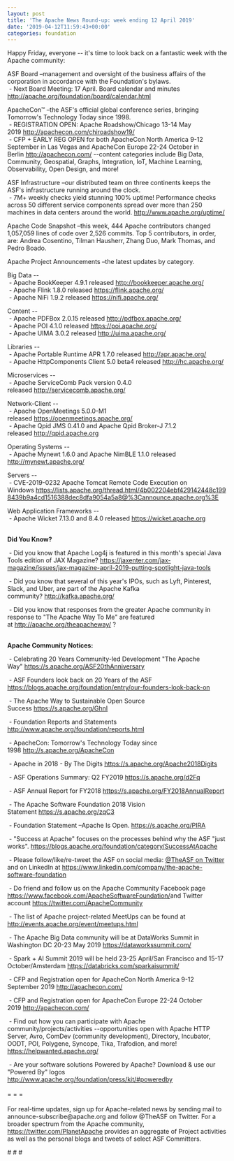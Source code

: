 ```yaml
---
layout: post
title: 'The Apache News Round-up: week ending 12 April 2019'
date: '2019-04-12T11:59:43+00:00'
categories: foundation
---
```

<p>Happy Friday, everyone -- it's time to look back on a fantastic week with the Apache community:</p> 
  <p>ASF Board –management and oversight of the business affairs of the corporation in accordance with the Foundation's bylaws.<br />&nbsp;- Next Board Meeting: 17 April. Board calendar and minutes <a href="http://apache.org/foundation/board/calendar.html">http://apache.org/foundation/board/calendar.html</a></p> 
  <div> 
    <p>ApacheCon™ –the ASF's official global conference series, bringing Tomorrow's Technology Today since 1998.<br />&nbsp;- REGISTRATION OPEN: Apache Roadshow/Chicago 13-14 May 2019&nbsp;<a href="http://apachecon.com/chiroadshow19/">http://apachecon.com/chiroadshow19/</a><br />&nbsp;- CFP + EARLY REG OPEN for both ApacheCon North America 9-12 September in Las Vegas&nbsp;and&nbsp;ApacheCon Europe 22-24 October in Berlin&nbsp;<a href="http://apachecon.com/">http://apachecon.com/</a>&nbsp;--content categories include Big Data, Community, Geospatial, Graphs, Integration, IoT, Machine Learning, Observability, Open Design, and more!</p> 
    <p>ASF Infrastructure –our distributed team on three continents keeps the ASF's infrastructure running around the clock.<br />&nbsp;- 7M+ weekly checks yield stunning 100% uptime! Performance checks across 50 different service components spread over more than 250 machines in data centers around the world.&nbsp;<a href="http://www.apache.org/uptime/">http://www.apache.org/uptime/</a></p> 
    <p>Apache Code Snapshot –this week, 444 Apache contributors changed 1,057,059 lines of code over&nbsp;2,526 commits. Top 5 contributors, in order, are: Andrea Cosentino, Tilman Hausherr, Zhang Duo, Mark Thomas, and Pedro Boado.</p> 
    <p>Apache Project Announcements&nbsp;–the latest updates by category.</p> 
    <p> </p> 
    <p>Big Data --<br />&nbsp;- Apache BookKeeper 4.9.1 released&nbsp;<a href="http://bookkeeper.apache.org/">http://bookkeeper.apache.org/</a><br />&nbsp;- Apache Flink 1.8.0 released&nbsp;<a href="https://flink.apache.org/">https://flink.apache.org/</a><br />&nbsp;-&nbsp;Apache NiFi 1.9.2 released&nbsp;<a href="https://nifi.apache.org/">https://nifi.apache.org/</a></p> 
    <p> </p> 
    <p>Content --<br />&nbsp;- Apache PDFBox 2.0.15 released <a href="http://pdfbox.apache.org/">http://pdfbox.apache.org/</a><br />&nbsp;-&nbsp;Apache POI 4.1.0 released&nbsp;<a href="https://poi.apache.org/">https://poi.apache.org/</a><br />&nbsp;- Apache UIMA 3.0.2 released <a href="http://uima.apache.org/">http://uima.apache.org/</a></p> 
    <p> </p> 
    <p>Libraries --<br />&nbsp;-&nbsp;Apache Portable Runtime APR 1.7.0 released&nbsp;<a href="%20http://apr.apache.org/">http://apr.apache.org/</a><br />&nbsp;- Apache HttpComponents Client 5.0 beta4 released&nbsp;<a href="http://hc.apache.org/">http://hc.apache.org/</a></p> 
    <p>Microservices --<br />&nbsp;- Apache ServiceComb Pack version 0.4.0 released&nbsp;<a href="http://servicecomb.apache.org/">http://servicecomb.apache.org/</a></p> 
    <p>Network-Client --<br />&nbsp;-&nbsp;Apache OpenMeetings 5.0.0-M1 released&nbsp;<a href="https://openmeetings.apache.org/">https://openmeetings.apache.org/</a><br />&nbsp;- Apache Qpid JMS 0.41.0 and Apache Qpid Broker-J 7.1.2 released&nbsp;<a href="http://qpid.apache.org/">http://qpid.apache.org</a></p> 
    <p>Operating Systems --<br />&nbsp;- Apache Mynewt 1.6.0 and Apache NimBLE 1.1.0 released <a href="http://mynewt.apache.org/">http://mynewt.apache.org/</a> </p> 
    <p>Servers --<br />&nbsp;- CVE-2019-0232 Apache Tomcat Remote Code Execution on Windows&nbsp;<a href="https://lists.apache.org/thread.html/4b002204ebf429142448c1998439b9a4cd1516388dec8dfa9054a5a8@%3Cannounce.apache.org%3E">https://lists.apache.org/thread.html/4b002204ebf429142448c1998439b9a4cd1516388dec8dfa9054a5a8@%3Cannounce.apache.org%3E</a></p> 
    <p>Web Application Frameworks --<br />&nbsp;-&nbsp;Apache Wicket 7.13.0 and 8.4.0 released <a href="https://wicket.apache.org">https://wicket.apache.org</a></p> 
    <p><strong><br />Did You Know?</strong></p> 
    <div> 
      <p>&nbsp;- Did you know that&nbsp;Apache Log4j is featured in this month's special Java Tools edition of JAX Magazine?&nbsp;<a href="https://jaxenter.com/jax-magazine/issues/jax-magazine-april-2019-putting-spotlight-java-tools">https://jaxenter.com/jax-magazine/issues/jax-magazine-april-2019-putting-spotlight-java-tools</a></p> 
      <p>&nbsp;- Did you know that several of this year's IPOs, such as Lyft, Pinterest, Slack, and Uber, are part of the Apache Kafka community?&nbsp;<a href="http://kafka.apache.org/">http://kafka.apache.org/</a></p> 
      <p>&nbsp;- Did you know that responses from the greater Apache community in response to &quot;The Apache Way To Me&quot;&nbsp;are featured at&nbsp;<a href="http://apache.org/theapacheway/">http://apache.org/theapacheway/</a>&nbsp;?<br /><br /></p> 
      <p><strong>Apache Community Notices:</strong></p> 
    </div> 
    <p>&nbsp;- Celebrating 20 Years Community-led Development &quot;The Apache Way&quot;&nbsp;<a href="https://s.apache.org/ASF20thAnniversary">https://s.apache.org/ASF20thAnniversary</a></p> 
    <p>&nbsp;- ASF Founders look back on 20 Years of the ASF <a href="https://blogs.apache.org/foundation/entry/our-founders-look-back-on">https://blogs.apache.org/foundation/entry/our-founders-look-back-on</a></p> 
    <p>&nbsp;- The Apache Way to Sustainable Open Source Success&nbsp;<a href="https://s.apache.org/GhnI">https://s.apache.org/GhnI</a></p> 
    <p>&nbsp;- Foundation Reports and Statements <a href="http://www.apache.org/foundation/reports.html">http://www.apache.org/foundation/reports.html</a></p> 
    <p>&nbsp;- ApacheCon: Tomorrow's Technology Today since 1998&nbsp;<a href="http://s.apache.org/ApacheCon">http://s.apache.org/ApacheCon</a></p> 
    <p>&nbsp;- Apache in 2018 - By The Digits <a href="https://s.apache.org/Apache2018Digits">https://s.apache.org/Apache2018Digits</a></p> 
    <p>&nbsp;-&nbsp;ASF Operations Summary: Q2 FY2019 <a href="https://s.apache.org/d2Fq">https://s.apache.org/d2Fq</a></p> 
    <p>&nbsp;- ASF Annual Report for FY2018&nbsp;<a href="https://s.apache.org/FY2018AnnualReport">https://s.apache.org/FY2018AnnualReport</a></p> 
    <p>&nbsp;- The Apache Software Foundation 2018 Vision Statement&nbsp;<a href="https://s.apache.org/zqC3">https://s.apache.org/zqC3</a></p> 
    <p>&nbsp;- Foundation Statement –Apache Is Open.&nbsp;<a href="https://s.apache.org/PIRA">https://s.apache.org/PIRA</a></p> 
    <div> 
      <p>&nbsp;- &quot;Success at Apache&quot; focuses on the processes behind why the ASF &quot;just works&quot;. <a href="https://blogs.apache.org/foundation/category/SuccessAtApache">https://blogs.apache.org/foundation/category/SuccessAtApache</a></p> 
    </div> 
    <div> 
      <p>&nbsp;- Please follow/like/re-tweet the ASF on social media: <a href="https://twitter.com/TheASF">@TheASF on Twitter</a> and on LinkedIn at <a href="https://www.linkedin.com/company/the-apache-software-foundation">https://www.linkedin.com/company/the-apache-software-foundation</a></p> 
      <p>&nbsp;- Do friend and follow us on the Apache Community Facebook page <a href="https://www.facebook.com/ApacheSoftwareFoundation/">https://www.facebook.com/ApacheSoftwareFoundation/</a>and Twitter account <a href="https://twitter.com/ApacheCommunity">https://twitter.com/ApacheCommunity</a></p> 
    </div> 
    <div> 
      <p><a href="https://feathercast.apache.org/"></a></p> 
    </div> 
    <div> 
      <p>&nbsp;- The list of Apache project-related MeetUps can be found at <a href="http://events.apache.org/event/meetups.html">http://events.apache.org/event/meetups.html<br /></a></p> 
    </div> 
    <div> 
      <p>&nbsp;- The Apache Big Data community will be at&nbsp;DataWorks Summit in Washington DC&nbsp;20-23 May 2019&nbsp;<a href="https://dataworkssummit.com/">https://dataworkssummit.com/</a></p> 
      <p>&nbsp;- Spark + AI Summit 2019 will be held 23-25 April/San Francisco and 15-17 October/Amsterdam <font color="#bb0000"><a href="https://databricks.com/sparkaisummit/">https://databricks.com/sparkaisummit/</a></font></p> 
      <p>&nbsp;- CFP and Registration open for ApacheCon North America 9-12 September 2019&nbsp;<a href="http://apachecon.com/">http://apachecon.com/</a></p> 
      <p>&nbsp;- CFP and Registration open for ApacheCon Europe 22-24 October 2019&nbsp;<a href="http://apachecon.com/">http://apachecon.com/</a></p> 
      <p>&nbsp;- Find out how you can participate with Apache community/projects/activities --opportunities open with Apache HTTP Server, Avro, ComDev (community development), Directory, Incubator, OODT, POI, Polygene, Syncope, Tika, Trafodion, and more! <a href="https://helpwanted.apache.org/">https://helpwanted.apache.org/</a></p> 
    </div> 
    <div>&nbsp;- Are your software solutions Powered by Apache? Download &amp; use our &quot;Powered By&quot; logos <a href="http://www.apache.org/foundation/press/kit/#poweredby">http://www.apache.org/foundation/press/kit/#poweredby</a></div> 
    <div><br /></div> 
    <div>= = =</div> 
    <div><br /></div> 
    <div>For real-time updates, sign up for Apache-related news by sending mail to announce-subscribe@apache.org and follow @TheASF on Twitter. For a broader spectrum from the Apache community, <a href="https://twitter.com/PlanetApache">https://twitter.com/PlanetApache</a> provides an aggregate of Project activities as well as the personal blogs and tweets of select ASF Committers.</div> 
  </div> 
  <p># # #</p>
